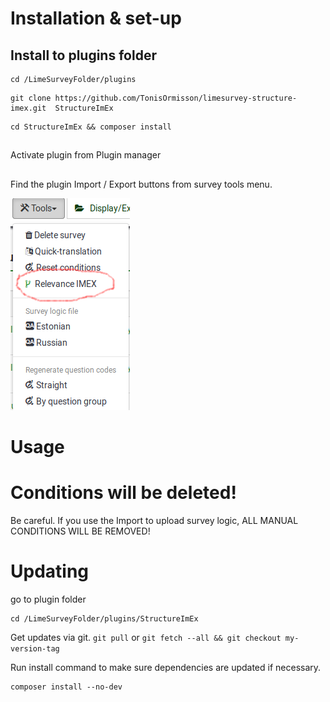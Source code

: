 # Installation & set-up
## Install to plugins folder

```
cd /LimeSurveyFolder/plugins
```


```
git clone https://github.com/TonisOrmisson/limesurvey-structure-imex.git  StructureImEx
```

```
cd StructureImEx && composer install
```

##
Activate plugin from Plugin manager

##
Find the plugin Import / Export buttons from survey tools menu.

![menu](images/menu.png)

# Usage
# Conditions will be deleted!

Be careful. If you use the Import to upload survey logic, ALL MANUAL CONDITIONS WILL BE REMOVED!

# Updating

go to plugin folder
```
cd /LimeSurveyFolder/plugins/StructureImEx
```

Get updates via git.
`git pull` or `git fetch --all && git checkout my-version-tag`


Run install command to make sure dependencies are updated if necessary.
```
composer install --no-dev
```
